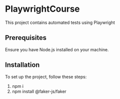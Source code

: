 # PlaywrightCourse

This project contains automated tests using Playwright

## Prerequisites

Ensure you have Node.js installed on your machine.

## Installation

To set up the project, follow these steps:

1. npm i
2. npm install @faker-js/faker

